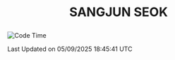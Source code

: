 <h1>
 <p align="center">
   SANGJUN SEOK
 </p>
</h1>

<!--START_SECTION:waka-->
![Code Time](http://img.shields.io/badge/Code%20Time-4%2C580%20hrs%2039%20mins-blue)


 Last Updated on 05/09/2025 18:45:41 UTC
<!--END_SECTION:waka-->
